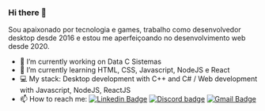 ### Hi there 👋

Sou apaixonado por tecnologia e games, trabalho como desenvolvedor desktop desde 2016 e estou me aperfeiçoando no desenvolvimento web desde 2020.

- 🔭 I’m currently working on Data C Sistemas
- 🌱 I’m currently learning HTML, CSS, Javascript, NodeJS e React
- 💻 My stack: Desktop development with C++ and C# / Web development with Javascript, NodeJS, ReactJS
- 📫 How to reach me: 
[![Linkedin Badge](https://img.shields.io/badge/-Octávio%20Barbosa-blue?style=flat-square&logo=Linkedin&logoColor=white&link=https://www.linkedin.com/in/octaviobarbosa/)](https://www.linkedin.com/in/octaviobarbosa/)
[![Discord badge](https://img.shields.io/badge/-Octavio%23%EF%B8%8F5569-7289DA?style=flat-square&logo=Discord&logoColor=white&link=https://discord.com)](https://discord.com)
[![Gmail Badge](https://img.shields.io/badge/-octaviobar91@gmail.com-c14438?style=flat-square&logo=Gmail&logoColor=white&link=mailto:octaviobar91@gmail.com)](mailto:octaviobar91@gmail.com)

<!--
**octaviobarbosa/octaviobarbosa** is a ✨ _special_ ✨ repository because its `README.md` (this file) appears on your GitHub profile.

Here are some ideas to get you started:

- 🔭 I’m currently working on Data c Sistemas
- 🌱 I’m currently learning 
- 👯 I’m looking to collaborate on ...
- 🤔 I’m looking for help with ...
- 💬 Ask me about ...
- 📫 How to reach me: ...
- 😄 Pronouns: ...
- ⚡ Fun fact: ...
-->
